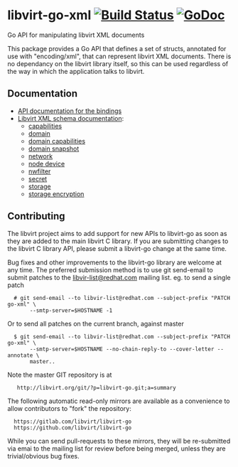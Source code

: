 # libvirt-go-xml [![Build Status](https://travis-ci.org/libvirt/libvirt-go-xml.svg?branch=master)](https://travis-ci.org/libvirt/libvirt-go-xml) [![GoDoc](https://godoc.org/libvirt.org/libvirt-go-xml?status.svg)](https://godoc.org/libvirt.org/libvirt-go-xml)

Go API for manipulating libvirt XML documents

This package provides a Go API that defines a set of structs, annotated for use
with "encoding/xml", that can represent libvirt XML documents. There is no
dependancy on the libvirt library itself, so this can be used regardless of
the way in which the application talks to libvirt.

## Documentation

* [API documentation for the bindings](https://godoc.org/libvirt.org/libvirt-go-xml)
* [Libvirt XML schema documentation](https://libvirt.org/format.html):
  * [capabilities](https://libvirt.org/formatcaps.html)
  * [domain](https://libvirt.org/formatdomain.html)
  * [domain capabilities](https://libvirt.org/formatdomaincaps.html)
  * [domain snapshot](https://libvirt.org/formatsnapshot.html)
  * [network](https://libvirt.org/formatnetwork.html)
  * [node device](https://libvirt.org/formatnode.html)
  * [nwfilter](https://libvirt.org/formatnwfilter.html)
  * [secret](https://libvirt.org/formatsecret.html)
  * [storage](https://libvirt.org/formatstorage.html)
  * [storage encryption](https://libvirt.org/formatstorageencryption.html)

## Contributing

The libvirt project aims to add support for new APIs to libvirt-go
as soon as they are added to the main libvirt C library. If you
are submitting changes to the libvirt C library API, please submit
a libvirt-go change at the same time.

Bug fixes and other improvements to the libvirt-go library are
welcome at any time. The preferred submission method is to use
git send-email to submit patches to the libvir-list@redhat.com
mailing list. eg. to send a single patch

```
  # git send-email --to libvir-list@redhat.com --subject-prefix "PATCH go-xml" \
       --smtp-server=$HOSTNAME -1
```

Or to send all patches on the current branch, against master

```
  $ git send-email --to libvir-list@redhat.com --subject-prefix "PATCH go-xml" \
       --smtp-server=$HOSTNAME --no-chain-reply-to --cover-letter --annotate \
       master..
```

Note the master GIT repository is at

```
   http://libvirt.org/git/?p=libvirt-go.git;a=summary
```

The following automatic read-only mirrors are available as a
convenience to allow contributors to "fork" the repository:

```
  https://gitlab.com/libvirt/libvirt-go
  https://github.com/libvirt/libvirt-go
```

While you can send pull-requests to these mirrors, they will be
re-submitted via emai to the mailing list for review before
being merged, unless they are trivial/obvious bug fixes.

